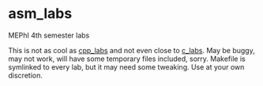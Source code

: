 # asm_labs
MEPhI 4th semester labs

This is not as cool as [cpp_labs](https://github.com/ne-bknn/cpp_labs) and not even close to [c_labs](https://github.com/ne-bknn/c_labs). May be buggy, may not work, will have some temporary files included, sorry. Makefile is symlinked to every lab, but it may need some tweaking. Use at your own discretion.  
